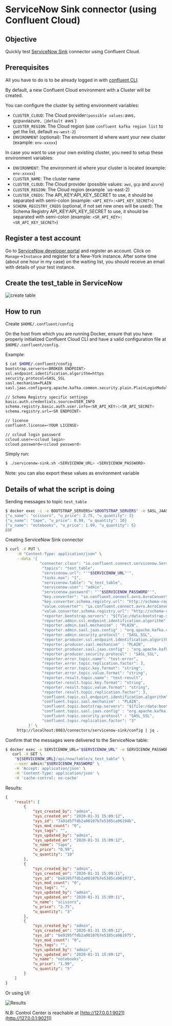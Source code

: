 # ServiceNow Sink connector (using Confluent Cloud)


## Objective

Quickly test [ServiceNow Sink](https://docs.confluent.io/current/connect/kafka-connect-servicenow/sink-connector/index.html#quick-start) connector using Confluent Cloud.

## Prerequisites

All you have to do is to be already logged in with [confluent CLI](https://docs.confluent.io/confluent-cli/current/overview.html#confluent-cli-overview).

By default, a new Confluent Cloud environment with a Cluster will be created.

You can configure the cluster by setting environment variables:

* `CLUSTER_CLOUD`: The Cloud provider` (possible values: `aws`, `gcp` and `azure`, default `aws`)
* `CLUSTER_REGION`: The Cloud region (use `confluent kafka region list` to get the list, default `eu-west-2`)
* `ENVIRONMENT` (optional): The environment id where want your new cluster (example: `env-xxxxx`) 

In case you want to use your own existing cluster, you need to setup these environment variables:

* `ENVIRONMENT`: The environment id where your cluster is located (example: `env-xxxxx`) 
* `CLUSTER_NAME`: The cluster name
* `CLUSTER_CLOUD`: The Cloud provider (possible values: `aws`, `gcp` and `azure`)
* `CLUSTER_REGION`: The Cloud region (example `us-east-2)
* `CLUSTER_CREDS`: The API_KEY:API_KEY_SECRET to use, it should be separated with semi-colon (example: `<API_KEY>:<API_KEY_SECRET>`)
* `SCHEMA_REGISTRY_CREDS` (optional, if not set new ones will be used): The Schema Registry API_KEY:API_KEY_SECRET to use, it should be separated with semi-colon (example: `<SR_API_KEY>:<SR_API_KEY_SECRET>`)

## Register a test account

Go to [ServiceNow developer portal](https://developer.servicenow.com) and register an account.
Click on `Manage`->`Instance` and register for a New-York instance. After some time (about one hour in my case) on the waiting list, you should receive an email with details of your test instance.

## Create the test_table in ServiceNow

![create table](Screenshot1.png)

## How to run

Create `$HOME/.confluent/config`

On the host from which you are running Docker, ensure that you have properly initialized Confluent Cloud CLI and have a valid configuration file at `$HOME/.confluent/config`.

Example:

```bash
$ cat $HOME/.confluent/config
bootstrap.servers=<BROKER ENDPOINT>
ssl.endpoint.identification.algorithm=https
security.protocol=SASL_SSL
sasl.mechanism=PLAIN
sasl.jaas.config=org.apache.kafka.common.security.plain.PlainLoginModule required username="<API KEY>" password="<API SECRET>";

// Schema Registry specific settings
basic.auth.credentials.source=USER_INFO
schema.registry.basic.auth.user.info=<SR_API_KEY>:<SR_API_SECRET>
schema.registry.url=<SR ENDPOINT>

// license
confluent.license=<YOUR LICENSE>

// ccloud login password
ccloud.user=<ccloud login>
ccloud.password=<ccloud password>
```

Simply run:

```bash
$ ./servicenow-sink.sh <SERVICENOW_URL> <SERVICENOW_PASSWORD>
```

Note: you can also export these values as environment variable

## Details of what the script is doing

Sending messages to topic `test_table`

```bash
$ docker exec -i -e BOOTSTRAP_SERVERS="$BOOTSTRAP_SERVERS" -e SASL_JAAS_CONFIG="$SASL_JAAS_CONFIG" -e SCHEMA_REGISTRY_BASIC_AUTH_USER_INFO="$SCHEMA_REGISTRY_BASIC_AUTH_USER_INFO" -e SCHEMA_REGISTRY_URL="$SCHEMA_REGISTRY_URL" connect kafka-avro-console-producer --broker-list $BOOTSTRAP_SERVERS --producer-property ssl.endpoint.identification.algorithm=https --producer-property sasl.mechanism=PLAIN --producer-property security.protocol=SASL_SSL --producer-property sasl.jaas.config="$SASL_JAAS_CONFIG" --property basic.auth.credentials.source=USER_INFO --property schema.registry.basic.auth.user.info="$SCHEMA_REGISTRY_BASIC_AUTH_USER_INFO" --property schema.registry.url=$SCHEMA_REGISTRY_URL --property schema.registry.url=$SCHEMA_REGISTRY_URL --topic test_table --property value.schema='{"type":"record","name":"myrecord","fields":[{"name":"u_name","type":"string"},{"name":"u_price", "type": "float"}, {"name":"u_quantity", "type": "int"}]}' << EOF
{"u_name": "scissors", "u_price": 2.75, "u_quantity": 3}
{"u_name": "tape", "u_price": 0.99, "u_quantity": 10}
{"u_name": "notebooks", "u_price": 1.99, "u_quantity": 5}
EOF
```

Creating ServiceNow Sink connector

```bash
$ curl -X PUT \
     -H "Content-Type: application/json" \
     --data '{
               "connector.class": "io.confluent.connect.servicenow.ServiceNowSinkConnector",
                "topics": "test_table",
                "servicenow.url": "'"$SERVICENOW_URL"'",
                "tasks.max": "1",
                "servicenow.table": "u_test_table",
                "servicenow.user": "admin",
                "servicenow.password": "'"$SERVICENOW_PASSWORD"'",
                "key.converter": "io.confluent.connect.avro.AvroConverter",
                "key.converter.schema.registry.url": "http://schema-registry:8081",
                "value.converter": "io.confluent.connect.avro.AvroConverter",
                "value.converter.schema.registry.url": "http://schema-registry:8081",
                "reporter.bootstrap.servers": "${file:/data:bootstrap.servers}",
                "reporter.admin.ssl.endpoint.identification.algorithm" : "https",
                "reporter.admin.sasl.mechanism" : "PLAIN",
                "reporter.admin.sasl.jaas.config" : "org.apache.kafka.common.security.plain.PlainLoginModule required username=\"${file:/data:sasl.username}\" password=\"${file:/data:sasl.password}\";",
                "reporter.admin.security.protocol" : "SASL_SSL",
                "reporter.producer.ssl.endpoint.identification.algorithm" : "https",
                "reporter.producer.sasl.mechanism" : "PLAIN",
                "reporter.producer.sasl.jaas.config" : "org.apache.kafka.common.security.plain.PlainLoginModule required username=\"${file:/data:sasl.username}\" password=\"${file:/data:sasl.password}\";",
                "reporter.producer.security.protocol" : "SASL_SSL",
                "reporter.error.topic.name": "test-error",
                "reporter.error.topic.replication.factor": 3,
                "reporter.error.topic.key.format": "string",
                "reporter.error.topic.value.format": "string",
                "reporter.result.topic.name": "test-result",
                "reporter.result.topic.key.format": "string",
                "reporter.result.topic.value.format": "string",
                "reporter.result.topic.replication.factor": 3,
                "confluent.topic.ssl.endpoint.identification.algorithm" : "https",
                "confluent.topic.sasl.mechanism" : "PLAIN",
                "confluent.topic.bootstrap.servers": "${file:/data:bootstrap.servers}",
                "confluent.topic.sasl.jaas.config" : "org.apache.kafka.common.security.plain.PlainLoginModule required username=\"${file:/data:sasl.username}\" password=\"${file:/data:sasl.password}\";",
                "confluent.topic.security.protocol" : "SASL_SSL",
                "confluent.topic.replication.factor": "3"
          }' \
     http://localhost:8083/connectors/servicenow-sink/config | jq .
```

Confirm that the messages were delivered to the ServiceNow table:

```bash
$ docker exec -e SERVICENOW_URL="$SERVICENOW_URL" -e SERVICENOW_PASSWORD="$SERVICENOW_PASSWORD" connect \
   curl -X GET \
    "${SERVICENOW_URL}/api/now/table/u_test_table" \
    --user admin:"$SERVICENOW_PASSWORD" \
    -H 'Accept: application/json' \
    -H 'Content-Type: application/json' \
    -H 'cache-control: no-cache'
```

Results:

```json
{
    "result": [
        {
            "sys_created_by": "admin",
            "sys_created_on": "2020-01-31 15:09:12",
            "sys_id": "7a91d5ffdb2a00107b7e5385ca96194b",
            "sys_mod_count": "0",
            "sys_tags": "",
            "sys_updated_by": "admin",
            "sys_updated_on": "2020-01-31 15:09:12",
            "u_name": "tape",
            "u_price": "0.99",
            "u_quantity": "10"
        },
        {
            "sys_created_by": "admin",
            "sys_created_on": "2020-01-31 15:09:11",
            "sys_id": "ba9195ffdb2a00107b7e5385ca961973",
            "sys_mod_count": "0",
            "sys_tags": "",
            "sys_updated_by": "admin",
            "sys_updated_on": "2020-01-31 15:09:11",
            "u_name": "scissors",
            "u_price": "2.75",
            "u_quantity": "3"
        },
        {
            "sys_created_by": "admin",
            "sys_created_on": "2020-01-31 15:09:12",
            "sys_id": "be9195ffdb2a00107b7e5385ca961975",
            "sys_mod_count": "0",
            "sys_tags": "",
            "sys_updated_by": "admin",
            "sys_updated_on": "2020-01-31 15:09:12",
            "u_name": "notebooks",
            "u_price": "1.99",
            "u_quantity": "5"
        }
    ]
}
```

Or using UI:

![Results](Screenshot2.png)

N.B: Control Center is reachable at [http://127.0.0.1:9021](http://127.0.0.1:9021])

